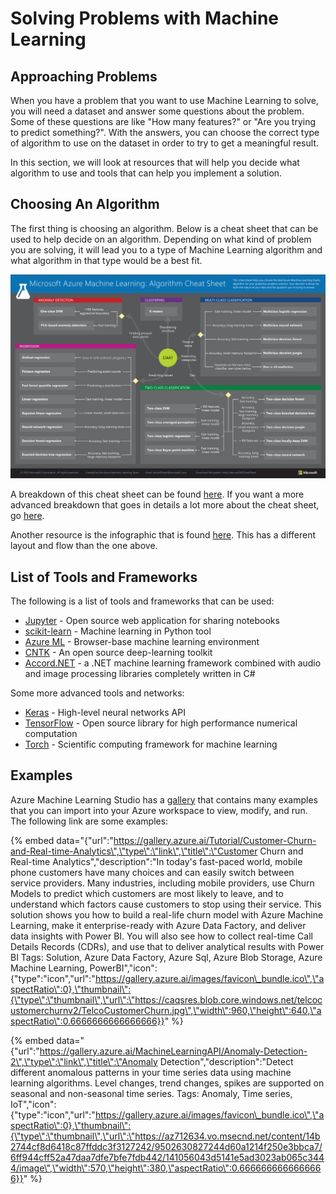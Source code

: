 # Solving Problems with Machine Learning

## Approaching Problems

When you have a problem that you want to use Machine Learning to solve, you will need a dataset and answer some questions about the problem. Some of these questions are like "How many features?" or "Are you trying to predict something?". With the answers, you can choose the correct type of algorithm to use on the dataset in order to try to get a meaningful result. 

In this section, we will look at resources that will help you decide what algorithm to use and tools that can help you implement a solution.

## Choosing An Algorithm

The first thing is choosing an algorithm. Below is a cheat sheet that can be used to help decide on an algorithm. Depending on what kind of problem you are solving, it will lead you to a type of Machine Learning algorithm and what algorithm in that type would be a best fit. 

![](../.gitbook/assets/image%20%281%29.png)

A breakdown of this cheat sheet can be found [here](https://docs.microsoft.com/en-us/azure/machine-learning/studio/algorithm-cheat-sheet). If you want a more advanced breakdown that goes in details a lot more about the cheat sheet, go [here](https://docs.microsoft.com/en-us/azure/machine-learning/studio/algorithm-choice).

Another resource is the infographic that is found [here](https://docs.microsoft.com/en-us/azure/machine-learning/studio/basics-infographic-with-algorithm-examples). This has a different layout and flow than the one above.

## List of Tools and Frameworks

The following is a list of tools and frameworks that can be used:

* [Jupyter](http://jupyter.org/) - Open source web application for sharing notebooks 
* [scikit-learn](http://scikit-learn.org/stable/documentation.html) - Machine learning in Python tool
* [Azure ML](https://studio.azureml.net/) - Browser-base machine learning environment
* [CNTK](https://github.com/Microsoft/CNTK) -  An open source deep-learning toolkit 
* [Accord.NET](http://accord-framework.net/) -  a .NET machine learning framework combined with audio and image processing libraries completely written in C\#

Some more advanced tools and networks:

* [Keras](https://keras.io/) - High-level neural networks API
* [TensorFlow](https://www.tensorflow.org/) - Open source library for high performance numerical computation
* [Torch](http://torch.ch/) - Scientific computing framework for machine learning

## Examples

Azure Machine Learning Studio has a [gallery](https://gallery.azure.ai/) that contains many examples that you can import into your Azure workspace to view, modify, and run. The following link are some examples:

{% embed data="{\"url\":\"https://gallery.azure.ai/Tutorial/Customer-Churn-and-Real-time-Analytics\",\"type\":\"link\",\"title\":\"Customer Churn and Real-time Analytics\",\"description\":\"In today\'s fast-paced world, mobile phone customers have many choices and can easily switch between service providers. Many industries, including mobile providers, use Churn Models to predict which customers are most likely to leave, and to understand which factors cause customers to stop using their service. This solution shows you how to build a real-life churn model with Azure Machine Learning, make it enterprise-ready with Azure Data Factory, and deliver data insights with Power BI. You will also see how to collect real-time Call Details Records \(CDRs\), and use that to deliver analytical results with Power BI Tags: Solution, Azure Data Factory, Azure Sql, Azure Blob Storage, Azure Machine Learning, PowerBI\",\"icon\":{\"type\":\"icon\",\"url\":\"https://gallery.azure.ai/images/favicon\_bundle.ico\",\"aspectRatio\":0},\"thumbnail\":{\"type\":\"thumbnail\",\"url\":\"https://caqsres.blob.core.windows.net/telcocustomerchurnv2/TelcoCustomerChurn.jpg\",\"width\":960,\"height\":640,\"aspectRatio\":0.6666666666666666}}" %}



{% embed data="{\"url\":\"https://gallery.azure.ai/MachineLearningAPI/Anomaly-Detection-2\",\"type\":\"link\",\"title\":\"Anomaly Detection\",\"description\":\"Detect different anomalous patterns in your time series data using machine learning algorithms. Level changes, trend changes, spikes are supported on seasonal and non-seasonal time series. Tags: Anomaly, Time series, IoT\",\"icon\":{\"type\":\"icon\",\"url\":\"https://gallery.azure.ai/images/favicon\_bundle.ico\",\"aspectRatio\":0},\"thumbnail\":{\"type\":\"thumbnail\",\"url\":\"https://az712634.vo.msecnd.net/content/14b2744cf8d6418c87ffddc3f3127242/9502630827244d60a1214f250e3bbca7/6ff944cff52a47daa7dfe7bfe7fdb442/141056043d5141e5ad3023ab065c3444/image\",\"width\":570,\"height\":380,\"aspectRatio\":0.6666666666666666}}" %}



 

